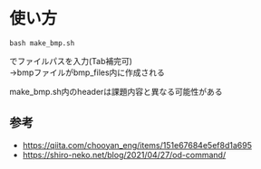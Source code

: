 # 使い方
```
bash make_bmp.sh
```
でファイルパスを入力(Tab補完可)  
→bmpファイルがbmp_files内に作成される

make_bmp.sh内のheaderは課題内容と異なる可能性がある

## 参考
- https://qiita.com/chooyan_eng/items/151e67684e5ef8d1a695
- https://shiro-neko.net/blog/2021/04/27/od-command/
